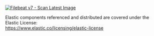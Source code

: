 [![Filebeat v7 - Scan Latest Image](https://github.com/gtmath/filebeat/actions/workflows/v7-cron-scan.yml/badge.svg)](https://github.com/gtmath/filebeat/actions/workflows/v7-cron-scan.yml)

Elastic components referenced and distributed are covered under the Elastic License:\
https://www.elastic.co/licensing/elastic-license
